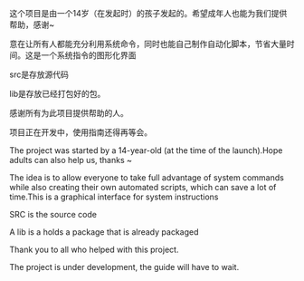 这个项目是由一个14岁（在发起时）的孩子发起的。希望成年人也能为我们提供帮助，感谢~

意在让所有人都能充分利用系统命令，同时也能自己制作自动化脚本，节省大量时间。这是一个系统指令的图形化界面

src是存放源代码

lib是存放已经打包好的包。

感谢所有为此项目提供帮助的人。

项目正在开发中，使用指南还得再等会。

The project was started by a 14-year-old (at the time of the launch).Hope adults can also help us, thanks ~

The idea is to allow everyone to take full advantage of system commands while also creating their own automated scripts, which can save a lot of time.This is a graphical interface for system instructions

SRC is the source code

A lib is a holds a package that is already packaged

Thank you to all who helped with this project.

The project is under development, the guide will have to wait.